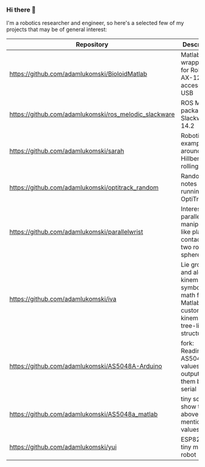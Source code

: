 ### Hi there 👋

I'm a robotics researcher and engineer, so here's a selected few of my projects that may be of general interest:

| Repository | Description |
| --- | --- |
| https://github.com/adamlukomski/BioloidMatlab | Matlab wrapper files for Robotis AX-12 access by USB |
| https://github.com/adamlukomski/ros_melodic_slackware | ROS Melodic packages for Slackware 14.2 |
| https://github.com/adamlukomski/sarah | Robotic hand example around Hillberry rolling joints |
| https://github.com/adamlukomski/optitrack_random | Random notes on running OptiTrack |
| https://github.com/adamlukomski/parallelwrist | Interesting parallel manipulator-like platform, contact of two rolling spheres |
| https://github.com/adamlukomski/iva | Lie group and algebra kinematics in symbolic math for Matlab, custom kinematic tree-like structures |
| https://github.com/adamlukomski/AS5048A-Arduino | fork: Reading AS5048A values and outputting them by serial |
| https://github.com/adamlukomski/AS5048a_matlab | tiny script to show the above-mentioned values |
| https://github.com/adamlukomski/yui | ESP8266 tiny mobile robot |


<!--
**adamlukomski/adamlukomski** is a ✨ _special_ ✨ repository because its `README.md` (this file) appears on your GitHub profile.

Here are some ideas to get you started:

- 🔭 I’m currently working on ...
- 🌱 I’m currently learning ...
- 👯 I’m looking to collaborate on ...
- 🤔 I’m looking for help with ...
- 💬 Ask me about ...
- 📫 How to reach me: ...
- 😄 Pronouns: ...
- ⚡ Fun fact: ...
-->

